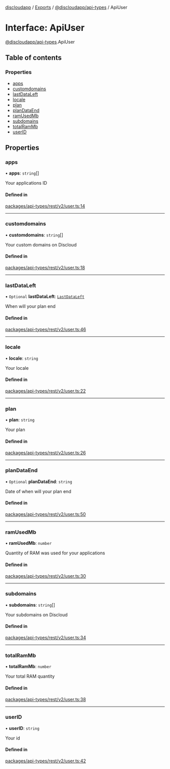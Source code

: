 [discloudapp](../README.md) / [Exports](../modules.md) / [@discloudapp/api-types](../modules/discloudapp_api_types.md) / ApiUser

# Interface: ApiUser

[@discloudapp/api-types](../modules/discloudapp_api_types.md).ApiUser

## Table of contents

### Properties

- [apps](discloudapp_api_types.ApiUser.md#apps)
- [customdomains](discloudapp_api_types.ApiUser.md#customdomains)
- [lastDataLeft](discloudapp_api_types.ApiUser.md#lastdataleft)
- [locale](discloudapp_api_types.ApiUser.md#locale)
- [plan](discloudapp_api_types.ApiUser.md#plan)
- [planDataEnd](discloudapp_api_types.ApiUser.md#plandataend)
- [ramUsedMb](discloudapp_api_types.ApiUser.md#ramusedmb)
- [subdomains](discloudapp_api_types.ApiUser.md#subdomains)
- [totalRamMb](discloudapp_api_types.ApiUser.md#totalrammb)
- [userID](discloudapp_api_types.ApiUser.md#userid)

## Properties

### apps

• **apps**: `string`[]

Your applications ID

#### Defined in

[packages/api-types/rest/v2/user.ts:14](https://github.com/discloud/discloud.app/blob/9c516a5/packages/api-types/rest/v2/user.ts#L14)

___

### customdomains

• **customdomains**: `string`[]

Your custom domains on Discloud

#### Defined in

[packages/api-types/rest/v2/user.ts:18](https://github.com/discloud/discloud.app/blob/9c516a5/packages/api-types/rest/v2/user.ts#L18)

___

### lastDataLeft

• `Optional` **lastDataLeft**: [`LastDataLeft`](discloudapp_api_types.LastDataLeft.md)

When will your plan end

#### Defined in

[packages/api-types/rest/v2/user.ts:46](https://github.com/discloud/discloud.app/blob/9c516a5/packages/api-types/rest/v2/user.ts#L46)

___

### locale

• **locale**: `string`

Your locale

#### Defined in

[packages/api-types/rest/v2/user.ts:22](https://github.com/discloud/discloud.app/blob/9c516a5/packages/api-types/rest/v2/user.ts#L22)

___

### plan

• **plan**: `string`

Your plan

#### Defined in

[packages/api-types/rest/v2/user.ts:26](https://github.com/discloud/discloud.app/blob/9c516a5/packages/api-types/rest/v2/user.ts#L26)

___

### planDataEnd

• `Optional` **planDataEnd**: `string`

Date of when will your plan end

#### Defined in

[packages/api-types/rest/v2/user.ts:50](https://github.com/discloud/discloud.app/blob/9c516a5/packages/api-types/rest/v2/user.ts#L50)

___

### ramUsedMb

• **ramUsedMb**: `number`

Quantity of RAM was used for your applications

#### Defined in

[packages/api-types/rest/v2/user.ts:30](https://github.com/discloud/discloud.app/blob/9c516a5/packages/api-types/rest/v2/user.ts#L30)

___

### subdomains

• **subdomains**: `string`[]

Your subdomains on Discloud

#### Defined in

[packages/api-types/rest/v2/user.ts:34](https://github.com/discloud/discloud.app/blob/9c516a5/packages/api-types/rest/v2/user.ts#L34)

___

### totalRamMb

• **totalRamMb**: `number`

Your total RAM quantity

#### Defined in

[packages/api-types/rest/v2/user.ts:38](https://github.com/discloud/discloud.app/blob/9c516a5/packages/api-types/rest/v2/user.ts#L38)

___

### userID

• **userID**: `string`

Your id

#### Defined in

[packages/api-types/rest/v2/user.ts:42](https://github.com/discloud/discloud.app/blob/9c516a5/packages/api-types/rest/v2/user.ts#L42)
